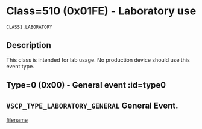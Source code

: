 # Class=510 (0x01FE) - Laboratory use

    CLASS1.LABORATORY

## Description

This class is intended for lab usage. No production device should use this event type. 

## Type=0 (0x00) - General event :id=type0
```VSCP_TYPE_LABORATORY_GENERAL```
General Event.
----

[filename](./bottom_copyright.md ':include')